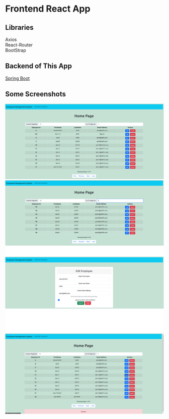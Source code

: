 # Frontend React App


## Libraries
Axios  
React-Router  
BootStrap  



## Backend of This App

[Spring Boot](https://github.com/Ankit4371/Crud-SpringBoot-MySQL-Backend)

## Some Screenshots
![Pagination](https://github.com/Ankit4371/Crud-UI/blob/master/screenshots/Screenshot%20from%202022-11-14%2018-23-04.png)
![Pagination](https://github.com/Ankit4371/Crud-UI/blob/master/screenshots/Screenshot%20from%202022-11-14%2018-23-21.png)
![Edit Employee](https://github.com/Ankit4371/Crud-UI/blob/master/screenshots/Screenshot%20from%202022-11-14%2018-23-37.png)
![Deleted Employee](https://github.com/Ankit4371/Crud-UI/blob/master/screenshots/Screenshot%20from%202022-11-14%2018-23-52.png)
